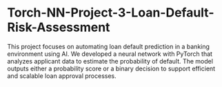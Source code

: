 # Torch-NN-Project-3-Loan-Default-Risk-Assessment
This project focuses on automating loan default prediction in a banking environment using AI. We developed a neural network with PyTorch that analyzes applicant data to estimate the probability of default. The model outputs either a probability score or a binary decision to support efficient and scalable loan approval processes.
